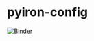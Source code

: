 # pyiron-config
[![Binder](https://mybinder.org/badge_logo.svg)](https://mybinder.org/v2/gh/jan-janssen/pyiron-config/HEAD?labpath=config.ipynb)

